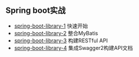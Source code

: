 ## Spring boot实战
* <a href="https://github.com/withstars/Spring-Boot-Demo/tree/master/spring-boot-library-1">spring-boot-library-1</a> 快速开始
* <a href="https://github.com/withstars/Spring-Boot-Demo/tree/master/spring-boot-library-2">spring-boot-library-2</a> 整合MyBatis
* <a href="https://github.com/withstars/Spring-Boot-Demo/tree/master/spring-boot-library-3">spring-boot-library-3</a> 构建RESTful API
* <a href="https://github.com/withstars/Spring-Boot-Demo/tree/master/spring-boot-library-4">spring-boot-library-4</a> 集成Swagger2构建API文档
